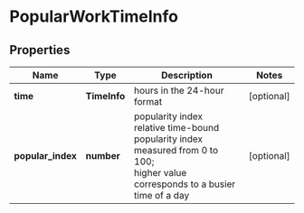 # PopularWorkTimeInfo

## Properties

| Name | Type | Description | Notes |
|------------ | ------------- | ------------- | -------------|
**time** | **TimeInfo** | hours in the 24-hour format |[optional]|
**popular_index** | **number** | popularity index<br>relative time-bound popularity index measured from 0 to 100;<br>higher value corresponds to a busier time of a day |[optional]|